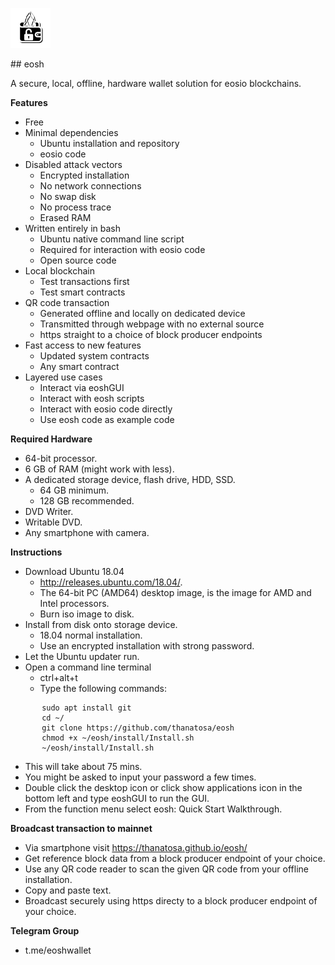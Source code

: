 
<dl><img src="https://github.com/Thanatosa/eosh/blob/master/icons/256x256.png" width=64 height=64 /></dl>
## eosh

A secure, local, offline, hardware wallet solution for eosio blockchains.

<b>Features</b>
* Free
* Minimal dependencies
   * Ubuntu installation and repository
  * eosio code
* Disabled attack vectors
  * Encrypted installation
  * No network connections
  * No swap disk
  * No process trace
  * Erased RAM
* Written entirely in bash
  * Ubuntu native command line script
  * Required for interaction with eosio code
  * Open source code
* Local blockchain 
  * Test transactions first
  * Test smart contracts
* QR code transaction
  * Generated offline and locally on dedicated device
  * Transmitted through webpage with no external source
  * https straight to a choice of block producer endpoints
* Fast access to new features
  * Updated system contracts
  * Any smart contract
* Layered use cases
  * Interact via eoshGUI
  * Interact with eosh scripts
  * Interact with eosio code directly
  * Use eosh code as example code

<b>Required Hardware</b>
* 64-bit processor.
* 6 GB of RAM (might work with less).
* A dedicated storage device, flash drive, HDD, SSD.
   * 64 GB minimum.
   * 128 GB recommended.
* DVD Writer.
* Writable DVD.
* Any smartphone with camera.

<b>Instructions</b>
* Download Ubuntu 18.04
   * http://releases.ubuntu.com/18.04/.
   * The 64-bit PC (AMD64) desktop image, is the image for AMD and Intel processors.
   * Burn iso image to disk.
* Install from disk onto storage device.
   * 18.04 normal installation.
   * Use an encrypted installation with strong password.
* Let the Ubuntu updater run.
* Open a command line terminal
   * ctrl+alt+t
   * Type the following commands:
```
       sudo apt install git
       cd ~/
       git clone https://github.com/thanatosa/eosh
       chmod +x ~/eosh/install/Install.sh
       ~/eosh/install/Install.sh
```
   * This will take about 75 mins.
   * You might be asked to input your password a few times.
   * Double click the desktop icon or click show applications icon in the bottom left and type eoshGUI to run the GUI.
   * From the function menu select eosh: Quick Start Walkthrough.
   
<b>Broadcast transaction to mainnet</b>
* Via smartphone visit https://thanatosa.github.io/eosh/
* Get reference block data from a block producer endpoint of your choice.
* Use any QR code reader to scan the given QR code from your offline installation.
* Copy and paste text.
* Broadcast securely using https directy to a block producer endpoint of your choice.

<b>Telegram Group</b>
* t.me/eoshwallet
